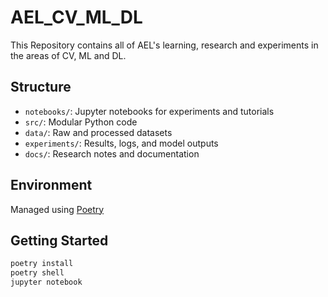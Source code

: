 # AEL_CV_ML_DL

This Repository contains all of AEL's learning, research and experiments in the areas of CV, ML and DL.

## Structure
- `notebooks/`: Jupyter notebooks for experiments and tutorials
- `src/`: Modular Python code
- `data/`: Raw and processed datasets
- `experiments/`: Results, logs, and model outputs
- `docs/`: Research notes and documentation

## Environment
Managed using [Poetry](https://python-poetry.org/)

## Getting Started
```bash
poetry install
poetry shell
jupyter notebook
